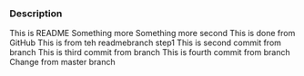 ### Description
This is README
Something more
Something more second
This is done from GitHub
This is from teh readmebranch step1
This is second commit from branch
This is third commit from branch
This is fourth commit from branch
Change from master branch
